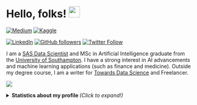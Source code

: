 # Hello, folks! <img src="https://raw.githubusercontent.com/MartinHeinz/MartinHeinz/master/wave.gif" width="30px">

[![Medium](https://img.shields.io/badge/medium-%2312100E.svg?&style=for-the-badge&logo=medium&logoColor=white)](https://towardsdatascience.com/@pierpaoloippolito28)
[![Kaggle](https://img.shields.io/badge/kaggle-%2320BEFF.svg?&style=for-the-badge&logo=kaggle&logoColor=white)](https://www.kaggle.com/pierpaolo28)

[![LinkedIn][linkedin-shield]][linkedin-url]
[![GitHub followers](https://img.shields.io/github/followers/pierpaolo28.svg?style=social&label=Follow&maxAge=2592000)](https://github.com/pierpaolo28?tab=followers)
[![Twitter Follow](https://img.shields.io/twitter/follow/Pier_Paolo_28.svg?style=social)](https://twitter.com/Pier_Paolo_28)  


I am a [SAS Data Scientist](https://www.sas.com/en_gb/home.html) and MSc in Artificial Intelligence graduate from the [University of Southampton](https://www.southampton.ac.uk/). I have a strong interest in AI advancements and machine learning applications (such as finance and medicine). Outside my degree course, I am a writer for [Towards Data Science](https://towardsdatascience.com/@pierpaoloippolito28) and Freelancer.

![](https://github.com/pierpaolo28/pierpaolo28/blob/master/timeline.gif)

<details>
  <summary> <b> Statistics about my profile </b> <i> (Click to expand!)</i> </summary>
  
  [![Github Stats By pierpaolo28](https://github-readme-stats.vercel.app/api?username=pierpaolo28&hide=prs&show_icons=true&title_color=fff&icon_color=79ff97&text_color=9f9f9f&bg_color=151515)]()
  [![Github Langs By pierpaolo28](https://github-readme-stats.vercel.app/api/top-langs/?username=pierpaolo28&layout=compact&show_icons=true&title_color=fff&icon_color=79ff97&text_color=9f9f9f&bg_color=151515)]()
---

[linkedin-shield]: https://img.shields.io/badge/-LinkedIn-black.svg?style=flat-square&logo=linkedin&colorB=555
[linkedin-url]: https://www.linkedin.com/in/pierpaolo28/
